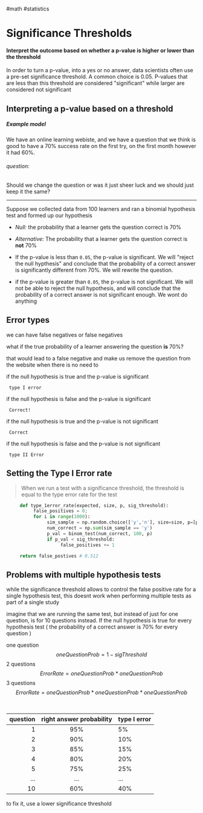 #math #statistics 
# Significance Thresholds

#### Interpret the outcome based on whether a p-value is higher or lower than the threshold

In order to turn a p-value, into a yes or no answer, data scientists often use a pre-set significance threshold. A common choice is 0.05. P-values that are less than this threshold are considered "significant" while larger are considered not significant

## Interpreting a p-value based on a threshold

##### Example model

We have an online learning webiste, and we have a question that we think is good to have a 70% success rate on the first try, on the first month however it had 60%.

###### question:

Should we change the question or was it just sheer luck and we should just keep it the same?

---

Suppose we collected data from 100 learners and ran a binomial hypothesis test and formed up our hypothesis 

* *Null:* the probability that a learner gets the question correct is 70%

* *Alternative:* The probability that a learner gets the question correct is **not** 70%

* If the p-value is less than `0.05`, the p-value is significant. We will "reject the null hypthesis" and conclude that the probability of a correct answer is significantly different from 70%. We will rewrite the question.

* if the p-value is greater than `0.05`, the p-value is not significant. We will not be able to reject the null hypothesis, and will conclude that the probability of a correct answer is not significant enough. We wont do anything 

## Error types 

we can have false negatives or false negatives 

what if the true probability of a learner answering the question **is** 70%?

that would lead to a false negative and make us remove the question from the website when there is no need to

if the null hypothesis is true and the p-value is significant 

     type I error

if the null hypothesis is false and the p-value is significant 

     Correct!

if the null hypothesis is true and the p-value is not significant 

     Correct

if the null hypothesis is false and the p-value is not significant 

     type II Error

## Setting the Type I Error rate 

> When we run a test with a significance threshold, the threshold is equal to the type error rate for the test

```python 
     def type_1error_rate(expected, size, p, sig_threshold):
          false_positives = 0;
          for i in range(1000):
               sim_sample = np.random.choice(['y','n'], size=size, p=[p, 1 - abs(p)])
               num_correct = np.sum(sim_sample == 'y')
               p_val = binom_test(num_correct, 100, p)
               if p_val < sig_threshold:
                    false_positives += 1

     return false_postives # 0.512
```

## Problems with multiple hypothesis tests

while the significance threshold allows to control the false positive rate for a single hypothesis test, this doesnt work when performing multiple tests as part of a single study 

imagine that we are running the same test, but instead of just for one question, is for 10 questions instead. If the null hypothesis is true for every hypothesis test ( the probability of a correct answer is 70% for every question ) 

one question
$$
oneQuestionProb = 1 - sigThreshold
$$
2 questions
$$
ErrorRate = oneQuestionProb * oneQuestionProb 
$$
3 questions
$$
ErrorRate = oneQuestionProb * oneQuestionProb * oneQuestionProb
$$

<br />

question | right answer probability | type I error
--------: | :----------: | ---
1 | 95% | 5%
2 | 90% | 10%
3 | 85% | 15%
4 | 80% | 20%
5 | 75% | 25%
... | ... | ...
10 | 60% | 40%

to fix it, use a lower significance threshold 